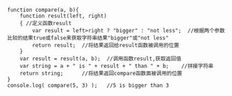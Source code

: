 	function compare(a, b){
		function result(left, right)
        { //定义函数result
			var result = left>right ? "bigger" : "not less";  //根据两个参数比较的结果true或false来获取字符串结果"bigger"或"not less"
 			return result;	//将结果返回给result函数被调用的位置
		}
		var result = result(a, b);	//调用函数result,获取返回值
		var string = a + " is " + result + " than " + b;	//拼接字符串
		return string;		//将结果返回compare函数面被调用的位置
	}
	console.log( compare(5, 3) );	//5 is bigger than 3
